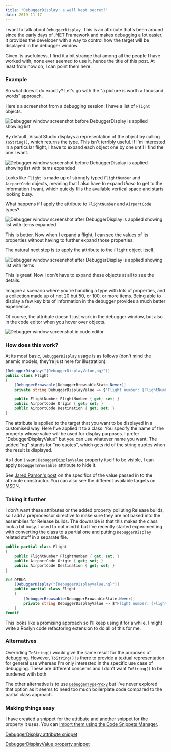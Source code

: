 ```yaml
---
title: "DebuggerDisplay: a well kept secret?"
date: 2019-11-17
---
```


I want to talk about `DebuggerDisplay`. This is an attribute that's been around since the early days of .NET Framework and makes debugging a lot easier. It provides the developer with a way to control how the target will be displayed in the debugger window.

Given its usefulness, I find it a bit strange that among all the people I have worked with, none ever seemed to use it, hence the title of this post. At least from now on, I can point them here.

### Example

So what does it do exactly? Let's go with the "a picture is worth a thousand words" approach.

Here's a screenshot from a debugging session: I have a list of `Flight` objects.

![Debugger window screenshot before DebuggerDisplay is applied showing list](/assets/images/posts/2019-11-17-debuggerdisplay/debuggerdisplay-before-1.png)

By default, Visual Studio displays a representation of the object by calling `ToString()`, which returns the type. This isn't terribly useful. If I'm interested in a particular flight, I have to expand each object one by one until I find the one I want.

![Debugger window screenshot before DebuggerDisplay is applied showing list with items expanded](/assets/images/posts/2019-11-17-debuggerdisplay/debuggerdisplay-before-2.png)

Looks like `Flight` is made up of strongly typed `FlightNumber` and `AirportCode` objects, meaning that I also have to expand _those_ to get to the information I want, which quickly fills the available vertical space and starts looking busy.

What happens if I apply the attribute to `FlightNumber` and `AirportCode` types?

![Debugger window screenshot after DebuggerDisplay is applied showing list with items expanded](/assets/images/posts/2019-11-17-debuggerdisplay/debuggerdisplay-after-1.png)

This is better. Now when I expand a flight, I can see the values of its properties without having to further expand those properties.

The natural next step is to apply the attribute to the `Flight` object itself.

![Debugger window screenshot after DebuggerDisplay is applied showing list with items](/assets/images/posts/2019-11-17-debuggerdisplay/debuggerdisplay-after-2.png)

This is great! Now I don't have to expand these objects at all to see the details.

Imagine a scenario where you're handling a type with lots of properties, and a collection made up of not 20 but 50, or 100, or more items. Being able to display a few key bits of information in the debugger provides a much better experience.

Of course, the attribute doesn't just work in the debugger window, but also in the code editor when you hover over objects.

![Debugger window screenshot in code editor](/assets/images/posts/2019-11-17-debuggerdisplay/debugger-display-single-object.png)

### How does this work?

At its most basic, `DebuggerDisplay` usage is as follows (don't mind the anemic models, they're just here for illustration):

``` cs
[DebuggerDisplay("{DebuggerDisplayValue,nq}")]
public class Flight
{
    [DebuggerBrowsable(DebuggerBrowsableState.Never)]
    private string DebuggerDisplayValue => $"Flight number: {FlightNumber.Value} | Origin: {Origin.Value} | Destination: {Destination.Value}";

    public FlightNumber FlightNumber { get; set; }
    public AirportCode Origin { get; set; }
    public AirportCode Destination { get; set; }
}
```

The attribute is applied to the target that you want to be displayed in a customised way. Here I've applied it to a class. You specify the name of the property whose value will be used for display purposes. I prefer "DebuggerDisplayValue" but you can use whatever name you want. The added "nq" stands for "no quotes", which gets rid of the string quotes when the result is displayed.

As I don't want `DebuggerDisplayValue` property itself to be visible, I can apply `DebuggerBrowsable` attribute to hide it.

See [Jared Parson's post](https://blogs.msdn.microsoft.com/jaredpar/2011/03/18/debuggerdisplay-attribute-best-practices/) on the specifics of the value passed in to the attribute constructor. You can also see the different available targets on [MSDN](https://docs.microsoft.com/en-us/dotnet/api/system.diagnostics.debuggerdisplayattribute).

### Taking it further

I don't want these attributes or the added property polluting Release builds, so I add a preprocessor directive to make sure they are not baked into the assemblies for Release builds. The downside is that this makes the class look a bit busy. I used to not mind it but I've recently started experimenting with converting the class to a partial one and putting `DebuggerDisplay` related stuff in a separate file.

``` cs
public partial class Flight
{
    public FlightNumber FlightNumber { get; set; }
    public AirportCode Origin { get; set; }
    public AirportCode Destination { get; set; }
}
```

``` cs
#if DEBUG
    [DebuggerDisplay("{DebuggerDisplayValue,nq}")]
    public partial class Flight
    {
        [DebuggerBrowsable(DebuggerBrowsableState.Never)]
        private string DebuggerDisplayValue => $"Flight number: {FlightNumber.Value} | Origin: {Origin.Value} | Destination: {Destination.Value}";
    }
#endif
```

This looks like a promising approach so I'll keep using it for a while. I might write a Roslyn code refactoring extension to do all of this for me.

### Alternatives

Overriding `ToString()` would give the same result for the purposes of debugging. However, `ToString()` is there to provide a textual representation for general use whereas I'm only interested in the specific use case of debugging. These are different concerns and I don't want `ToString()` to be burdened with both.

The other alternative is to use [`DebuggerTypeProxy`](https://docs.microsoft.com/en-us/dotnet/api/system.diagnostics.debuggertypeproxyattribute) but I've never explored that option as it seems to need too much boilerplate code compared to the partial class approach.

### Making things easy

I have created a snippet for the atttibute and another snippet for the property it uses. You can [import them using the Code Snippets Manager](https://docs.microsoft.com/en-us/visualstudio/ide/walkthrough-creating-a-code-snippet?view=vs-2019#import-a-code-snippet).

[DebuggerDisplay attribute snippet](https://bitbucket.org/drumex/visual-studio-snippets/src/master/debugger-display-attribute.snippet)

[DebuggerDisplayValue property snippet](https://bitbucket.org/drumex/visual-studio-snippets/src/master/debugger-display-property.snippet)
